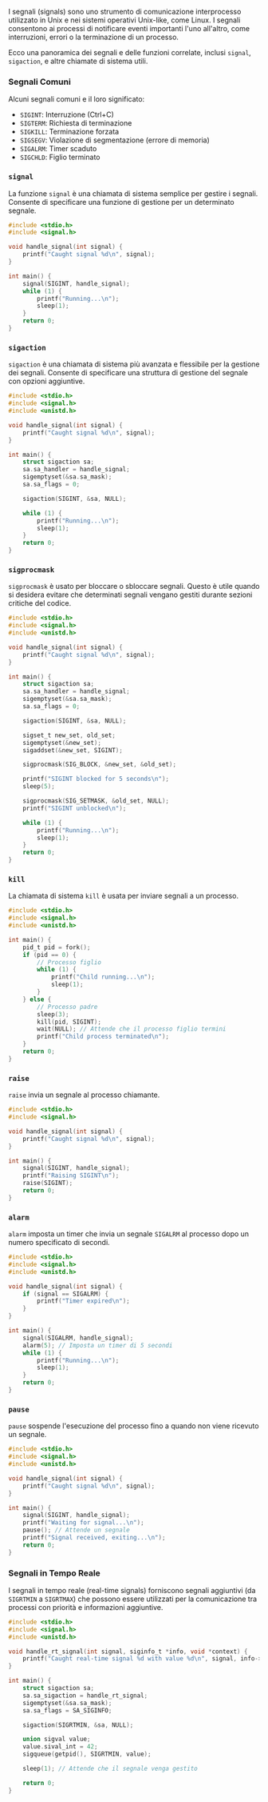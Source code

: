 I segnali (signals) sono uno strumento di comunicazione interprocesso utilizzato in Unix e nei sistemi operativi Unix-like, come Linux. I segnali consentono ai processi di notificare eventi importanti l'uno all'altro, come interruzioni, errori o la terminazione di un processo.

Ecco una panoramica dei segnali e delle funzioni correlate, inclusi `signal`, `sigaction`, e altre chiamate di sistema utili.

### Segnali Comuni

Alcuni segnali comuni e il loro significato:

- `SIGINT`: Interruzione (Ctrl+C)
- `SIGTERM`: Richiesta di terminazione
- `SIGKILL`: Terminazione forzata
- `SIGSEGV`: Violazione di segmentazione (errore di memoria)
- `SIGALRM`: Timer scaduto
- `SIGCHLD`: Figlio terminato

### `signal`

La funzione `signal` è una chiamata di sistema semplice per gestire i segnali. Consente di specificare una funzione di gestione per un determinato segnale.

```c
#include <stdio.h>
#include <signal.h>

void handle_signal(int signal) {
    printf("Caught signal %d\n", signal);
}

int main() {
    signal(SIGINT, handle_signal);
    while (1) {
        printf("Running...\n");
        sleep(1);
    }
    return 0;
}
```

### `sigaction`

`sigaction` è una chiamata di sistema più avanzata e flessibile per la gestione dei segnali. Consente di specificare una struttura di gestione del segnale con opzioni aggiuntive.

```c
#include <stdio.h>
#include <signal.h>
#include <unistd.h>

void handle_signal(int signal) {
    printf("Caught signal %d\n", signal);
}

int main() {
    struct sigaction sa;
    sa.sa_handler = handle_signal;
    sigemptyset(&sa.sa_mask);
    sa.sa_flags = 0;

    sigaction(SIGINT, &sa, NULL);

    while (1) {
        printf("Running...\n");
        sleep(1);
    }
    return 0;
}
```

### `sigprocmask`

`sigprocmask` è usato per bloccare o sbloccare segnali. Questo è utile quando si desidera evitare che determinati segnali vengano gestiti durante sezioni critiche del codice.

```c
#include <stdio.h>
#include <signal.h>
#include <unistd.h>

void handle_signal(int signal) {
    printf("Caught signal %d\n", signal);
}

int main() {
    struct sigaction sa;
    sa.sa_handler = handle_signal;
    sigemptyset(&sa.sa_mask);
    sa.sa_flags = 0;

    sigaction(SIGINT, &sa, NULL);

    sigset_t new_set, old_set;
    sigemptyset(&new_set);
    sigaddset(&new_set, SIGINT);

    sigprocmask(SIG_BLOCK, &new_set, &old_set);

    printf("SIGINT blocked for 5 seconds\n");
    sleep(5);

    sigprocmask(SIG_SETMASK, &old_set, NULL);
    printf("SIGINT unblocked\n");

    while (1) {
        printf("Running...\n");
        sleep(1);
    }
    return 0;
}
```

### `kill`

La chiamata di sistema `kill` è usata per inviare segnali a un processo.

```c
#include <stdio.h>
#include <signal.h>
#include <unistd.h>

int main() {
    pid_t pid = fork();
    if (pid == 0) {
        // Processo figlio
        while (1) {
            printf("Child running...\n");
            sleep(1);
        }
    } else {
        // Processo padre
        sleep(3);
        kill(pid, SIGINT);
        wait(NULL); // Attende che il processo figlio termini
        printf("Child process terminated\n");
    }
    return 0;
}
```

### `raise`

`raise` invia un segnale al processo chiamante.

```c
#include <stdio.h>
#include <signal.h>

void handle_signal(int signal) {
    printf("Caught signal %d\n", signal);
}

int main() {
    signal(SIGINT, handle_signal);
    printf("Raising SIGINT\n");
    raise(SIGINT);
    return 0;
}
```

### `alarm`

`alarm` imposta un timer che invia un segnale `SIGALRM` al processo dopo un numero specificato di secondi.

```c
#include <stdio.h>
#include <signal.h>
#include <unistd.h>

void handle_signal(int signal) {
    if (signal == SIGALRM) {
        printf("Timer expired\n");
    }
}

int main() {
    signal(SIGALRM, handle_signal);
    alarm(5); // Imposta un timer di 5 secondi
    while (1) {
        printf("Running...\n");
        sleep(1);
    }
    return 0;
}
```

### `pause`

`pause` sospende l'esecuzione del processo fino a quando non viene ricevuto un segnale.

```c
#include <stdio.h>
#include <signal.h>
#include <unistd.h>

void handle_signal(int signal) {
    printf("Caught signal %d\n", signal);
}

int main() {
    signal(SIGINT, handle_signal);
    printf("Waiting for signal...\n");
    pause(); // Attende un segnale
    printf("Signal received, exiting...\n");
    return 0;
}
```

### Segnali in Tempo Reale

I segnali in tempo reale (real-time signals) forniscono segnali aggiuntivi (da `SIGRTMIN` a `SIGRTMAX`) che possono essere utilizzati per la comunicazione tra processi con priorità e informazioni aggiuntive.

```c
#include <stdio.h>
#include <signal.h>
#include <unistd.h>

void handle_rt_signal(int signal, siginfo_t *info, void *context) {
    printf("Caught real-time signal %d with value %d\n", signal, info->si_value.sival_int);
}

int main() {
    struct sigaction sa;
    sa.sa_sigaction = handle_rt_signal;
    sigemptyset(&sa.sa_mask);
    sa.sa_flags = SA_SIGINFO;

    sigaction(SIGRTMIN, &sa, NULL);

    union sigval value;
    value.sival_int = 42;
    sigqueue(getpid(), SIGRTMIN, value);

    sleep(1); // Attende che il segnale venga gestito

    return 0;
}
```